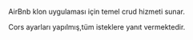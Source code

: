 AirBnb klon uygulaması için temel crud hizmeti sunar.

Cors ayarları yapılmış,tüm isteklere yanıt vermektedir.